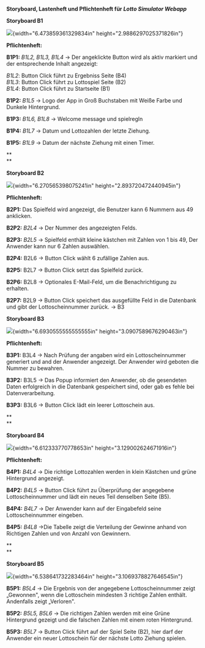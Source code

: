 **Storyboard, Lastenheft und Pflichtenheft für *Lotto Simulator
Webapp***

**Storyboard B1**

![](media/image1.png){width="6.473859361329834in"
height="2.9886297025371826in"}

**Pflichtenheft:**

**B1P1:** *B1L2, B1L3, B1L4* → Der angeklickte Button wird als aktiv
markiert und der entsprechende Inhalt angezeigt:

*B1L2*: Button Click führt zu Ergebniss Seite (B4)\
*B1L3*: Button Click führt zu Lottospiel Seite (B2)\
*B1L4*: Button Click führt zu Startseite (B1)

**B1P2:** *B1L5* → Logo der App in Groß Buchstaben mit Weiße Farbe und
Dunkele Hintergrund.

**B1P3:** *B1L6, B1L8* → Welcome message und spielregln

**B1P4:** *B1L7* → Datum und Lottozahlen der letzte Ziehung.

**B1P5:** *B1L9* → Datum der nächste Ziehung mit einen Timer.

**\
**

**Storyboard B2**

![](media/image2.png){width="6.270565398075241in"
height="2.893720472440945in"}

**Pflichtenheft:**

**B2P1:** Das Spielfeld wird angezeigt, die Benutzer kann 6 Nummern aus
49 anklicken.

**B2P2:** *B2L4* → Der Nummer des angezeigten Felds.

**B2P3:** *B2L5* → Spielfeld enthält kleine kästchen mit Zahlen von 1
bis 49, Der Anwender kann nur 6 Zahlen auswählen.

**B2P4:** B2L6 → Button Click wählt 6 zufällige Zahlen aus.

**B2P5:** B2L7 → Button Click setzt das Spielfeld zurück.

**B2P6:** B2L8 → Optionales E-Mail-Feld, um die Benachrichtigung zu
erhalten.

**B2P7:** B2L9 → Button Click speichert das ausgefüllte Feld in die
Datenbank und gibt der Lottoscheinnummer zurück. -\> B3

**Storyboard B3**

![](media/image3.png){width="6.6930555555555555in"
height="3.0907589676290463in"}

**Pflichtenheft:**

**B3P1:** B3L4 → Nach Prüfung der angaben wird ein Lottoscheinnummer
generiert und and der Anwender angezeigt. Der Anwender wird geboten die
Nummer zu bewahren.

**B3P2:** B3L5 → Das Popup informiert den Anwender, ob die gesendeten
Daten erfolgreich in die Datenbank gespeichert sind, oder gab es fehle
bei Datenverarbeitung.

**B3P3:** B3L6 → Button Click lädt ein leerer Lottoschein aus.

**\
**

**Storyboard B4**

![](media/image4.png){width="6.612333770778653in"
height="3.129002624671916in"}

**Pflichtenheft:**

**B4P1:** *B4L4* → Die richtige Lottozahlen werden in klein Kästchen und
grüne Hintergrund angezeigt.

**B4P2:** *B4L5* → Button Click führt zu Überprüfung der angegebene
Lottoscheinnummer und lädt ein neues Teil denselben Seite (B5).

**B4P4:** *B4L7* → Der Anwender kann auf der Eingabefeld seine
Lottoscheinnummer eingeben.

**B4P5:** *B4L8* →Die Tabelle zeigt die Verteilung der Gewinne anhand
von Richtigen Zahlen und von Anzahl von Gewinnern.

**\
**

**Storyboard B5**

![](media/image5.png){width="6.538641732283464in"
height="3.1069378827646545in"}

**B5P1:** *B5L4* → Die Ergebnis von der angegebene Lottoscheinnummer
zeigt „Gewonnen", wenn die Lottoschein mindesten 3 richtige Zahlen
enthält. Andenfalls zeigt „Verloren".

**B5P2:** *B5L5, B5L6* → Die richtigen Zahlen werden mit eine Grüne
Hintergrund gezeigt und die falschen Zahlen mit einem roten Hintergrund.

**B5P3:** *B5L7* → Button Click führt auf der Spiel Seite (B2), hier
darf der Anwender ein neuer Lottoschein für der nächste Lotto Ziehung
spielen.
